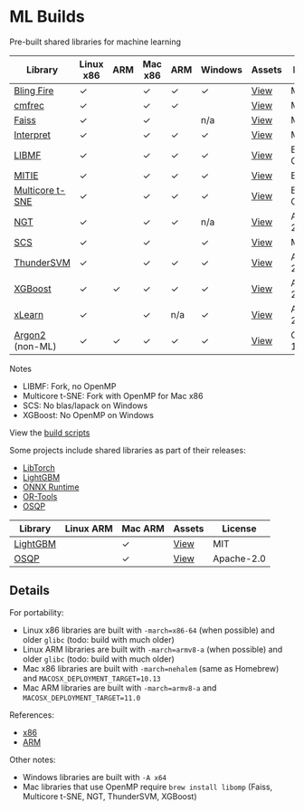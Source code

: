# ML Builds

Pre-built shared libraries for machine learning

Library | Linux x86 | ARM | Mac x86 | ARM | Windows | Assets | License
--- | --- | --- | --- | --- | --- | --- | ---
[Bling Fire](https://github.com/Microsoft/BlingFire) | ✓ | | ✓ | ✓ | ✓ | [View](https://github.com/ankane/ml-builds/releases/tag/blingfire-0.1.3) | MIT
[cmfrec](https://github.com/david-cortes/cmfrec) | ✓ | | ✓ | ✓ | | [View](https://github.com/ankane/ml-builds/releases/tag/cmfrec-2.4.1) | MIT
[Faiss](https://github.com/facebookresearch/faiss) | ✓ | | ✓ | | n/a | [View](https://github.com/ankane/ml-builds/releases/tag/faiss-1.6.1) | MIT
[Interpret](https://github.com/interpretml/interpret) | ✓ | | ✓ | ✓ | ✓ | [View](https://github.com/ankane/ml-builds/releases/tag/interpret-0.2.2) | MIT
[LIBMF](https://github.com/cjlin1/libmf) | ✓ | | ✓ | ✓ | ✓ | [View](https://github.com/ankane/ml-builds/releases/tag/libmf-master-2) | BSD-3-Clause
[MITIE](https://github.com/mit-nlp/MITIE) | ✓ | | ✓ | ✓ | ✓ | [View](https://github.com/ankane/ml-builds/releases/tag/mitie-0.7) | BSL-1.0
[Multicore t-SNE](https://github.com/DmitryUlyanov/Multicore-TSNE) | ✓ | | ✓ | ✓ | ✓ | [View](https://github.com/ankane/ml-builds/releases/tag/multicore-tsne-master) | BSD-3-Clause
[NGT](https://github.com/yahoojapan/NGT) | ✓ | | ✓ | ✓ | n/a | [View](https://github.com/ankane/ml-builds/releases/tag/ngt-1.12.2) | Apache-2.0
[SCS](https://github.com/cvxgrp/scs) | ✓ | | ✓ | | ✓ | [View](https://github.com/ankane/ml-builds/releases/tag/scs-2.0.2) | MIT
[ThunderSVM](https://github.com/Xtra-Computing/thundersvm) | ✓ | | ✓ | ✓ | ✓ | [View](https://github.com/ankane/ml-builds/releases/tag/thundersvm-0.3.4) | Apache-2.0
[XGBoost](https://github.com/dmlc/xgboost) | ✓ | ✓ | ✓ | ✓ | ✓ | [View](https://github.com/ankane/ml-builds/releases/tag/xgboost-1.3.0) | Apache-2.0
[xLearn](https://github.com/aksnzhy/xlearn) | ✓ | | ✓ | n/a | ✓ | [View](https://github.com/ankane/ml-builds/releases/tag/xlearn-0.4.4) | Apache-2.0
[Argon2](https://github.com/P-H-C/phc-winner-argon2) (non-ML) | ✓ | ✓ | ✓ | ✓ | ✓ | [View](https://github.com/ankane/ml-builds/releases/tag/argon2-20190702) | CC0-1.0

Notes

- LIBMF: Fork, no OpenMP
- Multicore t-SNE: Fork with OpenMP for Mac x86
- SCS: No blas/lapack on Windows
- XGBoost: No OpenMP on Windows

View the [build scripts](.github/workflows)

Some projects include shared libraries as part of their releases:

- [LibTorch](https://pytorch.org/)
- [LightGBM](https://github.com/microsoft/LightGBM/releases)
- [ONNX Runtime](https://github.com/microsoft/onnxruntime/releases)
- [OR-Tools](https://developers.google.com/optimization/install/cpp)
- [OSQP](https://bintray.com/bstellato/generic/OSQP#files)

Library | Linux ARM | Mac ARM | Assets | License
--- | --- | --- | --- | ---
[LightGBM](https://github.com/Microsoft/LightGBM) | | ✓ | [View](https://github.com/ankane/ml-builds/releases/tag/lightgbm-3.1.1) | MIT
[OSQP](https://github.com/oxfordcontrol/osqp) | | ✓ | [View](https://github.com/ankane/ml-builds/releases/tag/osqp-0.6.2) | Apache-2.0

## Details

For portability:

- Linux x86 libraries are built with `-march=x86-64` (when possible) and older `glibc` (todo: build with much older)
- Linux ARM libraries are built with `-march=armv8-a` (when possible) and older `glibc` (todo: build with much older)
- Mac x86 libraries are built with `-march=nehalem` (same as Homebrew) and `MACOSX_DEPLOYMENT_TARGET=10.13`
- Mac ARM libraries are built with `-march=armv8-a` and `MACOSX_DEPLOYMENT_TARGET=11.0`

References:

- [x86](https://gcc.gnu.org/onlinedocs/gcc/x86-Options.html)
- [ARM](https://gcc.gnu.org/onlinedocs/gcc/ARM-Options.html)

Other notes:

- Windows libraries are built with `-A x64`
- Mac libraries that use OpenMP require `brew install libomp` (Faiss, Multicore t-SNE, NGT, ThunderSVM, XGBoost)
